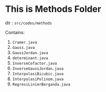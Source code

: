 # This is Methods Folder

dir : `src/codes/methods`

Contains:
1. `Cramer.java`
2. `Gauss.java`
3. `GaussJordan.java`
4. `determinant.java`
5. `InverseCofactor.java`
6. `InverseGaussJordan.java`
7. `InterpolasiBicubic.java`
8. `InterpolasiPolinom.java`
9. `RegresiLinierBerganda.java`